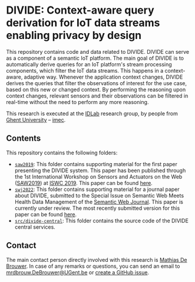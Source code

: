 # DIVIDE: Context-aware query derivation for IoT data streams enabling privacy by design

This repository contains code and data related to DIVIDE. DIVIDE can serve as a component of a semantic IoT platform. The main goal of DIVIDE is to automatically derive queries for an IoT platform's stream processing components, which filter the IoT data streams. This happens in a context-aware, adaptive way. Whenever the application context changes, DIVIDE derives the queries that filter the observations of interest for the use case, based on this new or changed context. By performing the reasoning upon context changes, relevant sensors and their observations can be filtered in real-time without the need to perform any more reasoning.

This research is executed at the [IDLab](http://idlab.technology) research group, by people from [Ghent University](https://www.ugent.be/en) – [imec](https://www.imec-int.com/en/home).

## Contents

This repository contains the following folders:

- [`saw2019`](saw2019): This folder contains supporting material for the first paper presenting the DIVIDE system. This paper has been published through the 1st International Workshop on Sensors and Actuators on the Web ([SAW2019](http://saw.gitlab.emse.fr/2019/)) at [ISWC 2019](https://iswc2019.semanticweb.org/). This paper can be found [here](http://ceur-ws.org/Vol-2549/article-01.pdf).
- [`swj2022`](swj2022): This folder contains supporting material for a journal paper about DIVIDE, submitted to the Special Issue on Semantic Web Meets Health Data Management of the [Semantic Web Journal](https://www.semantic-web-journal.net/). This paper is currently under review. The most recently submitted version for this paper can be found [here](https://www.semantic-web-journal.net/content/context-aware-query-derivation-iot-data-streams-divide-enabling-privacy-design).
- [`src/divide-central`](src/divide-central): This folder contains the source code of the DIVIDE central services. 

## Contact
 
The main contact person directly involved with this research is [Mathias De Brouwer](https://www.linkedin.com/in/mathiasdebrouwer/). In case of any remarks or questions, you can send an email to [mrdbrouw.DeBrouwer@UGent.be](mailto:mrdbrouw.DeBrouwer@UGent.be) or [create a GitHub issue](../../issues/new).
